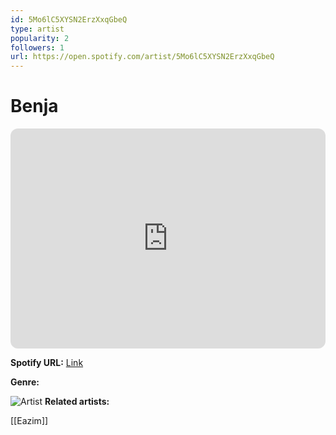 ```yaml
---
id: 5Mo6lC5XYSN2ErzXxqGbeQ
type: artist
popularity: 2
followers: 1
url: https://open.spotify.com/artist/5Mo6lC5XYSN2ErzXxqGbeQ
---
```

# Benja

<iframe style="border-radius:12px" src="https://open.spotify.com/embed/artist/5Mo6lC5XYSN2ErzXxqGbeQ" width="100%" height="352" frameBorder="0" allowfullscreen="" allow="autoplay; clipboard-write; encrypted-media; fullscreen; picture-in-picture" loading="lazy"></iframe>

**Spotify URL:** [Link](https://open.spotify.com/artist/5Mo6lC5XYSN2ErzXxqGbeQ)

**Genre:** 

![Artist](https://i.scdn.co/image/ab67616d0000b273c4daec7525275526754b5593)
**Related artists:**

[[Eazim]]
